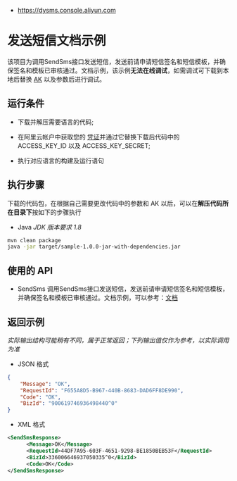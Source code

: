 - https://dysms.console.aliyun.com

# 发送短信文档示例

该项目为调用SendSms接口发送短信，发送前请申请短信签名和短信模板，并确保签名和模板已审核通过。文档示例，该示例**无法在线调试**，如需调试可下载到本地后替换 [AK](https://usercenter.console.aliyun.com/#/manage/ak) 以及参数后进行调试。

## 运行条件

- 下载并解压需要语言的代码;

- 在阿里云帐户中获取您的 [凭证](https://usercenter.console.aliyun.com/#/manage/ak)并通过它替换下载后代码中的 ACCESS_KEY_ID 以及 ACCESS_KEY_SECRET;

- 执行对应语言的构建及运行语句

## 执行步骤
下载的代码包，在根据自己需要更改代码中的参数和 AK 以后，可以在**解压代码所在目录下**按如下的步骤执行

- Java
*JDK 版本要求 1.8*
```sh
mvn clean package
java -jar target/sample-1.0.0-jar-with-dependencies.jar
```

## 使用的 API

-  SendSms 调用SendSms接口发送短信，发送前请申请短信签名和短信模板，并确保签名和模板已审核通过。文档示例，可以参考：[文档](https://next.api.aliyun.com/document/Dysmsapi/2017-05-25/SendSms)

## 返回示例

*实际输出结构可能稍有不同，属于正常返回；下列输出值仅作为参考，以实际调用为准*

- JSON 格式 
```json
{
    "Message": "OK",
    "RequestId": "F655A8D5-B967-440B-8683-DAD6FF8DE990",
    "Code": "OK",
    "BizId": "900619746936498440^0"
}
```
- XML 格式 
```xml
<SendSmsResponse>
      <Message>OK</Message>
      <RequestId>44DF7A95-603F-4651-9298-BE1850BEB53F</RequestId>
      <BizId>336006646937050335^0</BizId>
      <Code>OK</Code>
</SendSmsResponse>
```